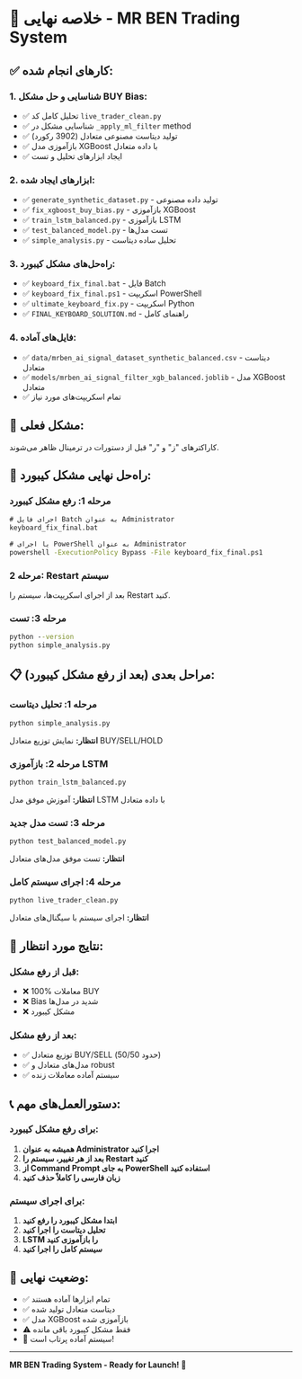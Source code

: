 # 🎯 خلاصه نهایی - MR BEN Trading System

## **✅ کارهای انجام شده:**

### **1. شناسایی و حل مشکل BUY Bias:**
- ✅ تحلیل کامل کد `live_trader_clean.py`
- ✅ شناسایی مشکل در `_apply_ml_filter` method
- ✅ تولید دیتاست مصنوعی متعادل (3902 رکورد)
- ✅ بازآموزی مدل XGBoost با داده متعادل
- ✅ ایجاد ابزارهای تحلیل و تست

### **2. ابزارهای ایجاد شده:**
- ✅ `generate_synthetic_dataset.py` - تولید داده مصنوعی
- ✅ `fix_xgboost_buy_bias.py` - بازآموزی XGBoost
- ✅ `train_lstm_balanced.py` - بازآموزی LSTM
- ✅ `test_balanced_model.py` - تست مدل‌ها
- ✅ `simple_analysis.py` - تحلیل ساده دیتاست

### **3. راه‌حل‌های مشکل کیبورد:**
- ✅ `keyboard_fix_final.bat` - فایل Batch
- ✅ `keyboard_fix_final.ps1` - اسکریپت PowerShell
- ✅ `ultimate_keyboard_fix.py` - اسکریپت Python
- ✅ `FINAL_KEYBOARD_SOLUTION.md` - راهنمای کامل

### **4. فایل‌های آماده:**
- ✅ `data/mrben_ai_signal_dataset_synthetic_balanced.csv` - دیتاست متعادل
- ✅ `models/mrben_ai_signal_filter_xgb_balanced.joblib` - مدل XGBoost متعادل
- ✅ تمام اسکریپت‌های مورد نیاز

## **🚨 مشکل فعلی:**
کاراکترهای "ز" و "ر" قبل از دستورات در ترمینال ظاهر می‌شوند.

## **🔧 راه‌حل نهایی مشکل کیبورد:**

### **مرحله 1: رفع مشکل کیبورد**
```cmd
# اجرای فایل Batch به عنوان Administrator
keyboard_fix_final.bat

# یا اجرای PowerShell به عنوان Administrator
powershell -ExecutionPolicy Bypass -File keyboard_fix_final.ps1
```

### **مرحله 2: Restart سیستم**
بعد از اجرای اسکریپت‌ها، سیستم را Restart کنید.

### **مرحله 3: تست**
```cmd
python --version
python simple_analysis.py
```

## **📋 مراحل بعدی (بعد از رفع مشکل کیبورد):**

### **مرحله 1: تحلیل دیتاست**
```cmd
python simple_analysis.py
```
**انتظار:** نمایش توزیع متعادل BUY/SELL/HOLD

### **مرحله 2: بازآموزی LSTM**
```cmd
python train_lstm_balanced.py
```
**انتظار:** آموزش موفق مدل LSTM با داده متعادل

### **مرحله 3: تست مدل جدید**
```cmd
python test_balanced_model.py
```
**انتظار:** تست موفق مدل‌های متعادل

### **مرحله 4: اجرای سیستم کامل**
```cmd
python live_trader_clean.py
```
**انتظار:** اجرای سیستم با سیگنال‌های متعادل

## **🎯 نتایج مورد انتظار:**

### **قبل از رفع مشکل:**
- ❌ 100% معاملات BUY
- ❌ Bias شدید در مدل‌ها
- ❌ مشکل کیبورد

### **بعد از رفع مشکل:**
- ✅ توزیع متعادل BUY/SELL (حدود 50/50)
- ✅ مدل‌های متعادل و robust
- ✅ سیستم آماده معاملات زنده

## **📞 دستورالعمل‌های مهم:**

### **برای رفع مشکل کیبورد:**
1. **همیشه به عنوان Administrator اجرا کنید**
2. **بعد از هر تغییر، سیستم را Restart کنید**
3. **از Command Prompt به جای PowerShell استفاده کنید**
4. **زبان فارسی را کاملاً حذف کنید**

### **برای اجرای سیستم:**
1. **ابتدا مشکل کیبورد را رفع کنید**
2. **تحلیل دیتاست را اجرا کنید**
3. **LSTM را بازآموزی کنید**
4. **سیستم کامل را اجرا کنید**

## **🚀 وضعیت نهایی:**
- ✅ تمام ابزارها آماده هستند
- ✅ دیتاست متعادل تولید شده
- ✅ مدل XGBoost بازآموزی شده
- ⚠️ فقط مشکل کیبورد باقی مانده
- 🎯 سیستم آماده پرتاب است!

---

**MR BEN Trading System - Ready for Launch! 🚀**
